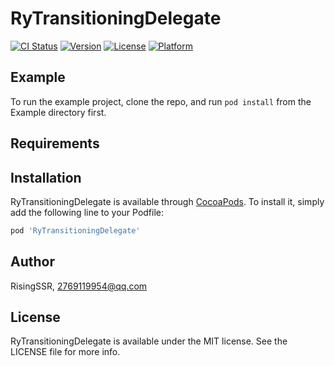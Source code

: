 # RyTransitioningDelegate

[![CI Status](https://img.shields.io/travis/RisingSSR/RyTransitioningDelegate.svg?style=flat)](https://travis-ci.org/RisingSSR/RyTransitioningDelegate)
[![Version](https://img.shields.io/cocoapods/v/RyTransitioningDelegate.svg?style=flat)](https://cocoapods.org/pods/RyTransitioningDelegate)
[![License](https://img.shields.io/cocoapods/l/RyTransitioningDelegate.svg?style=flat)](https://cocoapods.org/pods/RyTransitioningDelegate)
[![Platform](https://img.shields.io/cocoapods/p/RyTransitioningDelegate.svg?style=flat)](https://cocoapods.org/pods/RyTransitioningDelegate)

## Example

To run the example project, clone the repo, and run `pod install` from the Example directory first.

## Requirements

## Installation

RyTransitioningDelegate is available through [CocoaPods](https://cocoapods.org). To install
it, simply add the following line to your Podfile:

```ruby
pod 'RyTransitioningDelegate'
```

## Author

RisingSSR, 2769119954@qq.com

## License

RyTransitioningDelegate is available under the MIT license. See the LICENSE file for more info.
